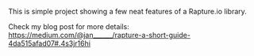 This is simple project showing a few neat features of a Rapture.io library.

Check my blog post for more details: https://medium.com/@jan______/rapture-a-short-guide-4da515afad07#.4s3jr16hi
